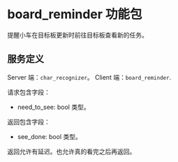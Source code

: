 # board_reminder 功能包

提醒小车在目标板更新时前往目标板查看新的任务。

## 服务定义

Server 端：`char_recognizer`。
Client 端：`board_reminder`.

请求包含字段：

- need_to_see: bool 类型。

返回包含字段：
- see_done: bool 类型。

返回允许有延迟。也允许真的看完之后再返回。
